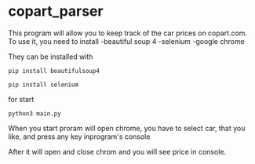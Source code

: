 # copart_parser


This program will allow you to keep track of the car prices on copart.com. To use it, you need to install
-beautiful soup 4
-selenium
-google chrome

They can be installed with

```pip install beautifulsoup4```

```pip install selenium```

for start

```python3 main.py```

When you start proram will open chrome, you have to select car, that you like, and press any key inprogram's console

After it will open and close chrom and you will see price in console.
